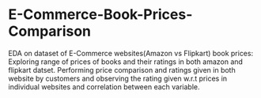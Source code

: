 # E-Commerce-Book-Prices-Comparison

EDA on dataset of E-Commerce websites(Amazon vs Flipkart) book prices:
Exploring range of prices of books and their ratings in both amazon and flipkart datset. Performing price comparison and ratings given in both website by customers and observing the rating given w.r.t prices in individual websites and correlation between each variable.
